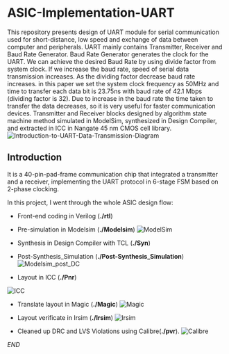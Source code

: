 # ASIC-Implementation-UART
This repository presents design of UART module for serial communication used for short-distance, low speed and exchange of data between computer and peripherals. UART mainly contains Transmitter, Receiver and Baud Rate Generator. Baud Rate Generator generates the clock for the UART. We can achieve the desired Baud Rate by using divide factor from system clock. If we increase the baud rate, speed of serial data transmission increases. As the dividing factor decrease baud rate increases. in this paper we set the system clock frequency as 50MHz and time to transfer each data bit is 23.75ns with baud rate of 42.1 Mbps (dividing factor is 32). Due to increase in the baud rate the time taken to transfer the data decreases, so it is very useful for faster communication devices. Transmitter and Receiver blocks designed by algorithm state machine method simulated in ModelSim, synthesized in Design Compiler, and extracted in ICC in Nangate 45 nm CMOS cell library.
![Introduction-to-UART-Data-Transmission-Diagram](https://user-images.githubusercontent.com/58098260/102724261-07da7c00-4317-11eb-9cd6-c35269382054.png)


## Introduction
It is a 40-pin-pad-frame communication chip that integrated a transmitter and a receiver, implementing the UART protocol in 6-stage FSM based on 2-phase clocking. 

In this project, I went through the whole ASIC design flow:
* Front-end coding in Verilog (**./rtl**)
* Pre-simulation in Modelsim (**./Modelsim**)
![ModelSim](https://user-images.githubusercontent.com/58098260/102724352-ae268180-4317-11eb-80d4-453ea8b83d90.png)

* Synthesis in Design Compiler with TCL (**./Syn**)
* Post-Synthesis_Simulation (**./Post-Synthesis_Simulation**)
![Modelsim_post_DC](https://user-images.githubusercontent.com/58098260/102724449-46246b00-4318-11eb-8863-80adedae4410.png)

* Layout in ICC (**./Pnr**)


![ICC](https://user-images.githubusercontent.com/58098260/102724513-ac10f280-4318-11eb-9dbf-d5591986e6dd.jpg)

* Translate layout in Magic (**./Magic**)
![Magic](https://user-images.githubusercontent.com/58098260/102724411-02316600-4318-11eb-9c13-08d4a6b7a066.png)
* Layout verificate in Irsim (**./Irsim**)
![Irsim](https://user-images.githubusercontent.com/58098260/102724427-22f9bb80-4318-11eb-98ef-b6ea14015d03.png)

* Cleaned up DRC and LVS Violations using Calibre(**./pvr**).
![Calibre](https://user-images.githubusercontent.com/58098260/102727149-b0470b00-432c-11eb-891d-ab9874030f85.PNG)

*END*
